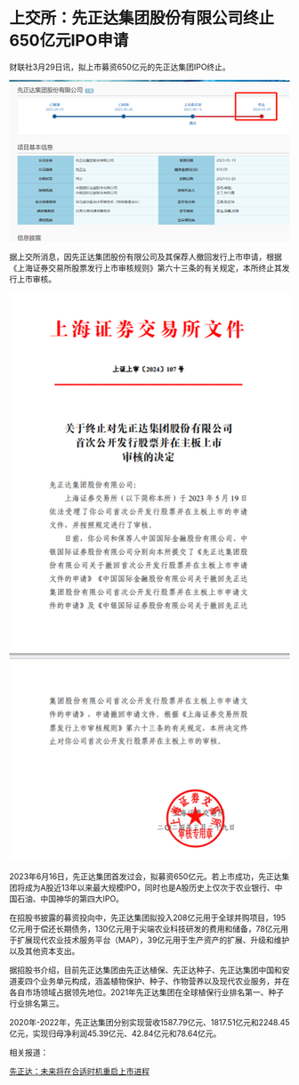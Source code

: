 # 上交所：先正达集团股份有限公司终止650亿元IPO申请

财联社3月29日讯，拟上市募资650亿元的先正达集团IPO终止。

![38afd6b18179277bcf222ae4ddfbaab5.jpg](https://raw.githubusercontent.com/qqhsx/qqnews_image/main/2024/03/29/上交所：先正达集团股份有限公司终止650亿元IPO申请/38afd6b18179277bcf222ae4ddfbaab5.jpg)

据上交所消息，因先正达集团股份有限公司及其保荐人撤回发行上市申请，根据《上海证券交易所股票发行上市审核规则》第六十三条的有关规定，本所终止其发行上市审核。

![4a2e9b6ead1ff2d5f846d177cc11f1b3.jpg](https://raw.githubusercontent.com/qqhsx/qqnews_image/main/2024/03/29/上交所：先正达集团股份有限公司终止650亿元IPO申请/4a2e9b6ead1ff2d5f846d177cc11f1b3.jpg)

2023年6月16日，先正达集团首发过会，拟募资650亿元。若上市成功，先正达集团将成为A股近13年以来最大规模IPO，同时也是A股历史上仅次于农业银行、中国石油、中国神华的第四大IPO。

在招股书披露的募资投向中，先正达集团拟投入208亿元用于全球并购项目，195亿元用于偿还长期债务，130亿元用于尖端农业科技研发的费用和储备，78亿元用于扩展现代农业技术服务平台（MAP），39亿元用于生产资产的扩展、升级和维护以及其他资本支出。

据招股书介绍，目前先正达集团由先正达植保、先正达种子、先正达集团中国和安道麦四个业务单元构成，涵盖植物保护、种子、作物营养以及现代农业服务，并在各自市场领域占据领先地位。2021年先正达集团在全球植保行业排名第一、种子行业排名第三。

2020年-2022年，先正达集团分别实现营收1587.79亿元、1817.51亿元和2248.45亿元，实现归母净利润45.39亿元、42.84亿元和78.64亿元。

相关报道：

[先正达：未来将在合适时机重启上市进程 ](https://news.qq.com/rain/a/20240329A07SBA00)

